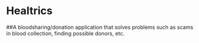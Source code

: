 # Healtrics

##A bloodsharing/donation application that solves problems such as scams in blood collection, finding possible donors, etc.
